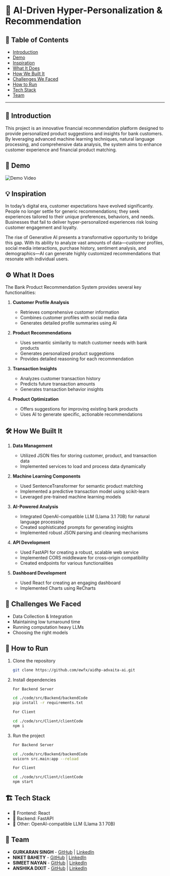 # 🚀 AI-Driven Hyper-Personalization & Recommendation

## 📌 Table of Contents
- [Introduction](#introduction)
- [Demo](#demo)
- [Inspiration](#inspiration)
- [What It Does](#what-it-does)
- [How We Built It](#how-we-built-it)
- [Challenges We Faced](#challenges-we-faced)
- [How to Run](#how-to-run)
- [Tech Stack](#tech-stack)
- [Team](#team)

---

## 🎯 Introduction
This project is an innovative financial recommendation platform designed to provide personalized product suggestions and insights for bank customers. By leveraging advanced machine learning techniques, natural language processing, and comprehensive data analysis, the system aims to enhance customer experience and financial product matching.

## 🎥 Demo
![Demo Video](https://github.com/b545949f-52de-45d4-b85a-89bf47515147)

## 💡 Inspiration
In today’s digital era, customer expectations have evolved significantly. People no longer settle for generic recommendations; they seek experiences tailored to their unique preferences, behaviors, and needs. Businesses that fail to deliver hyper-personalized experiences risk losing customer engagement and loyalty.

The rise of Generative AI presents a transformative opportunity to bridge this gap. With its ability to analyze vast amounts of data—customer profiles, social media interactions, purchase history, sentiment analysis, and demographics—AI can generate highly customized recommendations that resonate with individual users.


## ⚙️ What It Does
The Bank Product Recommendation System provides several key functionalities:

1. **Customer Profile Analysis**
   - Retrieves comprehensive customer information
   - Combines customer profiles with social media data
   - Generates detailed profile summaries using AI

2. **Product Recommendations**
   - Uses semantic similarity to match customer needs with bank products
   - Generates personalized product suggestions
   - Provides detailed reasoning for each recommendation

3. **Transaction Insights**
   - Analyzes customer transaction history
   - Predicts future transaction amounts
   - Generates transaction behavior insights

4. **Product Optimization**
   - Offers suggestions for improving existing bank products
   - Uses AI to generate specific, actionable recommendations

## 🛠️ How We Built It
1. **Data Management**
   - Utilized JSON files for storing customer, product, and transaction data
   - Implemented services to load and process data dynamically

2. **Machine Learning Components**
   - Used SentenceTransformer for semantic product matching
   - Implemented a predictive transaction model using scikit-learn
   - Leveraged pre-trained machine learning models

3. **AI-Powered Analysis**
   - Integrated OpenAI-compatible LLM (Llama 3.1 70B) for natural language processing
   - Created sophisticated prompts for generating insights
   - Implemented robust JSON parsing and cleaning mechanisms

4. **API Development**
   - Used FastAPI for creating a robust, scalable web service
   - Implemented CORS middleware for cross-origin compatibility
   - Created endpoints for various functionalities

5. **Dashboard Development**
   - Used React for creating an engaging dashboard
   - Implemented Charts using ReCharts

## 🚧 Challenges We Faced
  - Data Collection & Integration
  - Maintaining low turnaround time
  - Running computation heavy LLMs
  - Choosing the right models


## 🏃 How to Run
1. Clone the repository  
   ```sh
   git clone https://github.com/ewfx/aidhp-advaita-ai.git
   ```
2. Install dependencies  
   ```sh
   For Backend Server

   cd ./code/src/Backend/backendCode
   pip install -r requirements.txt

   For Client

   cd ./code/src/Client/clientCode
   npm i

   ```
3. Run the project  
   ```sh
   For Backend Server

   cd ./code/src/Backend/backendCode
   uvicorn src.main:app --reload

   For Client

   cd ./code/src/Client/clientCode
   npm start

   ```

## 🏗️ Tech Stack
- 🔹 Frontend: React 
- 🔹 Backend: FastAPI
- 🔹 Other: OpenAI-compatible LLM (Llama 3.1 70B)

## 👥 Team
- **GURKARAN SINGH** - [GitHub](https://github.com/GKS02) | [LinkedIn](https://www.linkedin.com/in/gurkaran-singh-392636201/)
- **NIKET BAHETY** - [GitHub](https://github.com/NiketBahety) | [LinkedIn](https://www.linkedin.com/in/niket-bahety/)
- **SIMEET NAYAN** - [GitHub](https://github.com/simeetnayan81) | [LinkedIn](https://www.linkedin.com/in/simeetnayan/)
- **ANSHIKA DIXIT** - [GitHub](https://github.com/anshika236) | [LinkedIn](https://www.linkedin.com/in/dixtanshika/)
